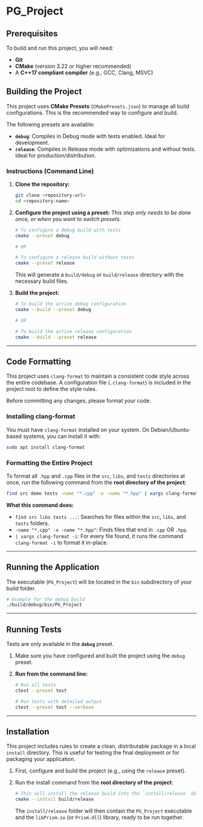 # PG_Project

## Prerequisites

To build and run this project, you will need:

* **Git**
* **CMake** (version 3.22 or higher recommended)
* A **C++17 compliant compiler** (e.g., GCC, Clang, MSVC)

## Building the Project

This project uses **CMake Presets** (`CMakePresets.json`) to manage all build configurations. This is the recommended way to configure and build.

The following presets are available:

* **`debug`**: Compiles in Debug mode with tests enabled. Ideal for development.
* **`release`**: Compiles in Release mode with optimizations and without tests. Ideal for production/distribution.

### Instructions (Command Line)

1. **Clone the repository:**

    ```sh
    git clone <repository-url>
    cd <repository-name>
    ```

2. **Configure the project using a preset:**
    *This step only needs to be done once, or when you want to switch presets.*

    ```sh
    # To configure a debug build with tests
    cmake --preset debug

    # OR

    # To configure a release build without tests
    cmake --preset release
    ```

    This will generate a `build/debug` or `build/release` directory with the necessary build files.

3. **Build the project:**

    ```sh
    # To build the active debug configuration
    cmake --build --preset debug

    # OR

    # To build the active release configuration
    cmake --build --preset release
    ```

---

## Code Formatting

This project uses `clang-format` to maintain a consistent code style across the entire codebase. A configuration file (`.clang-format`) is included in the project root to define the style rules.

Before committing any changes, please format your code.

### Installing clang-format

You must have `clang-format` installed on your system. On Debian/Ubuntu-based systems, you can install it with:

```sh
sudo apt install clang-format
```

### Formatting the Entire Project

To format all `.hpp` and `.cpp` files in the `src`, `libs`, and `tests` directories at once, run the following command from the **root directory of the project**:

```sh
find src demo tests -name "*.cpp" -o -name "*.hpp" | xargs clang-format -i
```

**What this command does:**

* `find src libs tests ...`: Searches for files within the `src`, `libs`, and `tests` folders.
* `-name "*.cpp" -o -name "*.hpp"`: Finds files that end in `.cpp` OR `.hpp`.
* `| xargs clang-format -i`: For every file found, it runs the command `clang-format -i` to format it in-place.

---

## Running the Application

The executable (`PG_Project`) will be located in the `bin` subdirectory of your build folder.

```sh
# Example for the debug build
./build/debug/bin/PG_Project
```

---

## Running Tests

Tests are only available in the **`debug`** preset.

1. Make sure you have configured and built the project using the `debug` preset.

2. **Run from the command line:**

    ```sh
    # Run all tests
    ctest --preset test

    # Run tests with detailed output
    ctest --preset test --verbose
    ```

---

## Installation

This project includes rules to create a clean, distributable package in a local `install` directory. This is useful for testing the final deployment or for packaging your application.

1. First, configure and build the project (e.g., using the `release` preset).

2. Run the install command from the **root directory of the project**:

    ```sh
    # This will install the release build into the `install/release` directory
    cmake --install build/release
    ```

    The `install/release` folder will then contain the `PG_Project` executable and the `libPrism.so` (or `Prism.dll`) library, ready to be run together.

